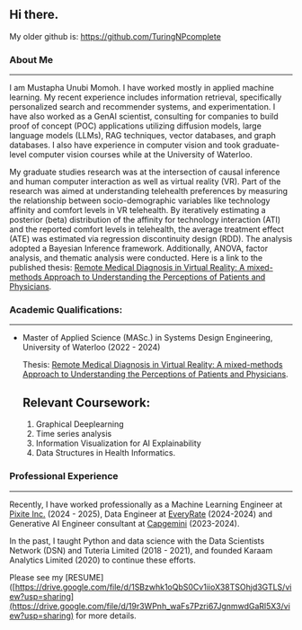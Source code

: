 ## Hi there.  
My older github is: https://github.com/TuringNPcomplete

### About Me
---
I am Mustapha Unubi Momoh. I have worked mostly in applied machine learning. My recent experience includes information retrieval, specifically personalized search and recommender systems, and experimentation. I have also worked as a GenAI scientist, consulting for companies to build proof of concept (POC) applications utilizing diffusion models, large language models (LLMs), RAG techniques, vector databases, and graph databases. I also have experience in computer vision and took graduate-level computer vision courses while at the University of Waterloo.

My graduate studies research was at the intersection of causal inference and human computer interaction as well as virtual reality (VR). Part of the research was aimed at understanding telehealth preferences by measuring the relationship between socio-demographic variables like technology affinity and comfort levels in VR telehealth. By iteratively estimating a posterior (beta) distribution of the affinity for technology interaction (ATI) and the reported comfort levels in telehealth, the average treatment effect (ATE) was estimated via regression discontinuity design (RDD). The analysis adopted a Bayesian Inference framework. Additionally, ANOVA, factor analysis, and thematic analysis were conducted. Here is a link to the published thesis: [Remote Medical Diagnosis in Virtual Reality: A mixed-methods Approach to Understanding the Perceptions of Patients and Physicians](https://uwspace.uwaterloo.ca/items/ed73fad6-81d0-447d-b3ac-153c3e103fba). 

### Academic Qualifications:
---
* Master of Applied Science (MASc.) in Systems Design Engineering, University of Waterloo (2022 - 2024)

  Thesis: [Remote Medical Diagnosis in Virtual Reality: A mixed-methods Approach to Understanding the Perceptions of Patients and Physicians](https://uwspace.uwaterloo.ca/items/ed73fad6-81d0-447d-b3ac-153c3e103fba). 

  ## Relevant Coursework:
  1. Graphical Deeplearning  
  2. Time series analysis
  3. Information Visualization for AI Explainability
  4. Data Structures in Health Informatics.
  
### Professional Experience
---
Recently, I have worked professionally as a Machine Learning Engineer at [Pixite Inc.](https://pixiteapps.com/) (2024 - 2025), Data Engineer at [EveryRate](http://everyrate.ca/) (2024-2024) and Generative AI Engineer consultant at [Capgemini](https://www.capgemini.com/ca-en/) (2023-2024). 

In the past, I taught Python and data science with the Data Scientists Network (DSN) and Tuteria Limited (2018 - 2021), and founded Karaam Analytics Limited (2020) to continue these efforts.

Please see my [RESUME]([https://drive.google.com/file/d/1SBzwhk1oQbS0Cv1iioX38TSOhjd3GTLS/view?usp=sharing](https://drive.google.com/file/d/19r3WPnh_waFs7Pzri67JgnmwdGaRl5X3/view?usp=sharing) for more details.



